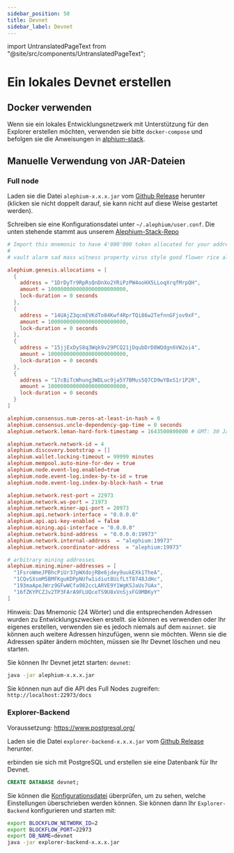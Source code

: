 ```yaml
---
sidebar_position: 50
title: Devnet
sidebar_label: Devnet
---
```


import UntranslatedPageText from "@site/src/components/UntranslatedPageText";

<UntranslatedPageText />

# Ein lokales Devnet erstellen

## Docker verwenden

Wenn sie ein lokales Entwicklungsnetzwerk mit Unterstützung für den Explorer erstellen möchten, verwenden sie bitte `docker-compose` und befolgen sie die Anweisungen in [alphium-stack](https://github.com/alephium/alephium-stack#devnet).

## Manuelle Verwendung von JAR-Dateien

### Full node

Laden sie die Datei `alephium-x.x.x.jar` vom [Github Release](https://github.com/alephium/alephium/releases/latest) herunter (klicken sie nicht doppelt darauf, sie kann nicht auf diese Weise gestartet werden).

Schreiben sie eine Konfigurationsdatei unter  `~/.alephium/user.conf`. Die unten stehende stammt aus unserem [Alephium-Stack-Repo](https://github.com/alephium/alephium-stack/blob/master/devnet/devnet.conf)

```conf
# Import this mnemonic to have 4'000'000 token allocated for your addresses
#
# vault alarm sad mass witness property virus style good flower rice alpha viable evidence run glare pretty scout evil judge enroll refuse another lava

alephium.genesis.allocations = [
  {
    address = "1DrDyTr9RpRsQnDnXo2YRiPzPW4ooHX5LLoqXrqfMrpQH",
    amount = 1000000000000000000000000,
    lock-duration = 0 seconds
  },
  {
    address = "14UAjZ3qcmEVKdTo84Kwf4RprTQi86w2TefnnGFjov9xF",
    amount = 1000000000000000000000000,
    lock-duration = 0 seconds
  },
  {
    address = "15jjExDyS8q3Wqk9v29PCQ21jDqubDrD8WQdgn6VW2oi4",
    amount = 1000000000000000000000000,
    lock-duration = 0 seconds
  },
  {
    address = "17cBiTcWhung3WDLuc9ja5Y7BMus5Q7CD9wYBxS1r1P2R",
    amount = 1000000000000000000000000,
    lock-duration = 0 seconds
  }
]

alephium.consensus.num-zeros-at-least-in-hash = 0
alephium.consensus.uncle-dependency-gap-time = 0 seconds
alephium.network.leman-hard-fork-timestamp = 1643500800000 # GMT: 30 January 2022 00:00:00

alephium.network.network-id = 4
alephium.discovery.bootstrap = []
alephium.wallet.locking-timeout = 99999 minutes
alephium.mempool.auto-mine-for-dev = true
alephium.node.event-log.enabled=true
alephium.node.event-log.index-by-tx-id = true
alephium.node.event-log.index-by-block-hash = true

alephium.network.rest-port = 22973
alephium.network.ws-port = 21973
alephium.network.miner-api-port = 20973
alephium.api.network-interface = "0.0.0.0"
alephium.api.api-key-enabled = false
alephium.mining.api-interface = "0.0.0.0"
alephium.network.bind-address  = "0.0.0.0:19973"
alephium.network.internal-address  = "alephium:19973"
alephium.network.coordinator-address  = "alephium:19973"

# arbitrary mining addresses
alephium.mining.miner-addresses = [
  "1FsroWmeJPBhcPiUr37pWXdojRBe6jdey9uukEXk1TheA",
  "1CQvSXsmM5BMFKguKDPpNUfw1idiut8UifLtT8748JdHc",
  "193maApeJWrz9GFwWCfa982ccLARVE9Y1WgKSJaUs7UAx",
  "16fZKYPCZJv2TP3FArA9FLUQceTS9U8xVnSjxFG9MBKyY"
]
```

Hinweis: Das Mnemonic (24 Wörter) und die entsprechenden Adressen wurden zu Entwicklungs­zwecken erstellt. sie können es verwenden oder Ihr eigenes erstellen, verwenden sie es jedoch niemals auf dem `mainnet`.
sie können auch weitere Adressen hinzufügen, wenn sie möchten. Wenn sie die Adressen später ändern möchten, müssen sie Ihr Devnet löschen und neu starten.


Sie können Ihr Devnet jetzt starten: `devnet`:

```sh
java -jar alephium-x.x.x.jar
```

Sie können nun auf die API des Full Nodes zugreifen: `http://localhost:22973/docs`

### Explorer-Backend

Voraussetzung: https://www.postgresql.org/

Laden sie die Datei `explorer-backend-x.x.x.jar` vom [Github Release](https://github.com/alephium/explorer-backend/releases/latest) herunter.

erbinden sie sich mit PostgreSQL und erstellen sie eine Datenbank für Ihr Devnet.

```sql
CREATE DATABASE devnet;
```

Sie können die [Konfigurationsdatei](https://github.com/alephium/explorer-backend/blob/feature/contract-subcontract/app/src/main/resources/application.conf) überprüfen, um zu sehen, welche Einstellungen überschrieben werden können. Sie können dann Ihr `Explorer-Backend` konfigurieren und starten mit:

```sh
export BLOCKFLOW_NETWORK_ID=2
export BLOCKFLOW_PORT=22973
export DB_NAME=devnet
java -jar explorer-backend-x.x.x.jar
```
